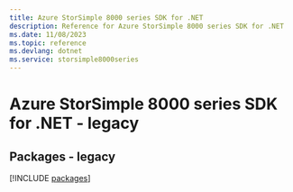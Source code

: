 ```yaml
---
title: Azure StorSimple 8000 series SDK for .NET
description: Reference for Azure StorSimple 8000 series SDK for .NET
ms.date: 11/08/2023
ms.topic: reference
ms.devlang: dotnet
ms.service: storsimple8000series
---
```

# Azure StorSimple 8000 series SDK for .NET - legacy
## Packages - legacy
[!INCLUDE [packages](storsimple-8000-series-index.md)]